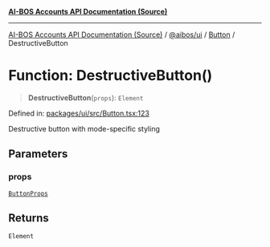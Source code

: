 [**AI-BOS Accounts API Documentation (Source)**](../../../../README.md)

***

[AI-BOS Accounts API Documentation (Source)](../../../../README.md) / [@aibos/ui](../../README.md) / [Button](../README.md) / DestructiveButton

# Function: DestructiveButton()

> **DestructiveButton**(`props`): `Element`

Defined in: [packages/ui/src/Button.tsx:123](https://github.com/pohlai88/accounts/blob/48103fb36d28b2b9bfb33472b6de2f719773cde9/packages/ui/src/Button.tsx#L123)

Destructive button with mode-specific styling

## Parameters

### props

[`ButtonProps`](../interfaces/ButtonProps.md)

## Returns

`Element`
